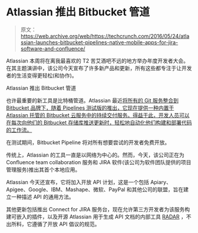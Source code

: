 # Atlassian 推出 Bitbucket 管道 

> 原文：<https://web.archive.org/web/https://techcrunch.com/2016/05/24/atlassian-launches-bitbucket-pipelines-native-mobile-apps-for-jira-software-and-confluence/>

Atlassian 本周将在离我最喜欢的 T2 苦艾酒吧不远的地方举办年度开发者大会。在其主题演讲中，该公司今天宣布了许多新产品和更新，所有这些都专注于让开发者的生活变得更轻松(和协作)。

Atlassian 推出 Bitbucket 管道

也许最重要的新工具是比特桶管道。Atlassian 最近[将所有的 Git 服务整合到 Bitbucket 品牌下，随着 Pipelines 测试版的推出，它现在提供一种内置于 Atlassian 托管的 Bitbucket 云服务中的持续交付服务。得益于此，开发人员可以在每次向他们的 Bitbucket 存储库推送更新时，轻松地自动化他们构建和部署代码的工作流。](https://web.archive.org/web/20230214193636/https://techcrunch.com/2015/09/22/atlassian-updates-its-git-services-combines-them-under-the-bitbucket-brand/)

在测试期间，Bitbucket Pipeline 将对所有想要尝试的开发者免费开放。

传统上，Atlassian 的工具一直是以网络为中心的。然而，今天，该公司正在为 Confluence team collaboration 服务和 JIRA 软件(该公司为软件团队提供的项目管理服务)推出其首个本地应用。

Atlassian 今天还宣布，它将加入开放 API 计划，这是一个包括 Apiary、Apigee、Google、IBM、Mashape、微软、PayPal 和其他公司的联盟，旨在建立一种描述 API 的通用方法。

其他更新包括推出 Connect for JIRA 服务台，现在允许第三方开发者为该服务构建可嵌入的插件，以及开源 Atlassian 用于生成 API 文档的内部工具 [RADAR](https://web.archive.org/web/20230214193636/https://bitbucket.org/atlassian/radar) ，不出所料，它遵循了开放 API 倡议的规范。